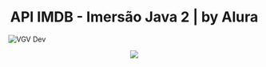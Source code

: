 <h1 align="center"> API IMDB - Imersão Java 2 | by Alura </h1>

![VGV Dev](https://user-images.githubusercontent.com/86415873/228677737-dc8c7607-df03-4568-bbe4-111988b02a0e.png)

<p align="center">
<img src="http://img.shields.io/static/v1?label=STATUS&message=EM%20DESENVOLVIMENTO&color=GREEN&style=for-the-badge"/>
</p>

